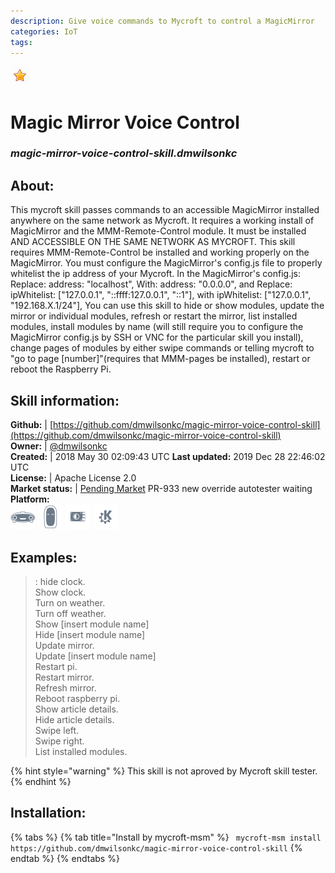 ```yaml
--- 
description: Give voice commands to Mycroft to control a MagicMirror
categories: IoT   
tags:   
---
```


![](../.gitbook/assets/star.png)  
# Magic Mirror Voice Control  
### _magic-mirror-voice-control-skill.dmwilsonkc_  
## About:  
This mycroft skill passes commands to an accessible MagicMirror installed anywhere on the same network as Mycroft. It requires a working install of MagicMirror and the MMM-Remote-Control module. It must be installed AND ACCESSIBLE ON THE SAME NETWORK AS MYCROFT.
This skill requires MMM-Remote-Control be installed and working properly on the MagicMirror.
You must configure the MagicMirror's config.js file to properly whitelist the ip address of your Mycroft.
In the MagicMirror's config.js:
Replace: address: "localhost", With: address: "0.0.0.0", and
Replace: ipWhitelist: ["127.0.0.1", "::ffff:127.0.0.1", "::1"], with ipWhitelist: ["127.0.0.1", "192.168.X.1/24"],
You can use this skill to hide or show modules, update the mirror or individual modules,
refresh or restart the mirror, list installed modules, install modules by name (will still require you
to configure the MagicMirror config.js by SSH or VNC for the particular skill you install), change pages of modules by either swipe commands or telling mycroft to "go to page [number]"(requires that MMM-pages be installed), restart or reboot the Raspberry Pi.

## Skill information:  
**Github:** | [https://github.com/dmwilsonkc/magic-mirror-voice-control-skill](https://github.com/dmwilsonkc/magic-mirror-voice-control-skill)  
**Owner:** | [@dmwilsonkc](https://github.com/dmwilsonkc)  
**Created:** | 2018 May 30 02:09:43 UTC  **Last updated:** 2019 Dec 28 22:46:02 UTC  
**License:** | Apache License 2.0  
**Market status:** | [Pending Market](https://market.mycroft.ai/skill/) PR-933 new override autotester waiting  
**Platform:**  
 ![](../.gitbook/assets/mark-1-icon.png)  ![](../.gitbook/assets/mark-2-icon.png)  ![](../.gitbook/assets/picroft-icon.png)  ![](../.gitbook/assets/kde.png)   
## Examples:  
> : hide clock.  
> Show clock.  
> Turn on weather.  
> Turn off weather.  
> Show [insert module name]  
> Hide [insert module name]  
> Update mirror.  
> Update [insert module name]  
> Restart pi.  
> Restart mirror.  
> Refresh mirror.  
> Reboot raspberry pi.  
> Show article details.  
> Hide article details.  
> Swipe left.  
> Swipe right.  
> List installed modules.  
  
{% hint style="warning" %}
This skill is not aproved by Mycroft skill tester.
{% endhint %}
    
## Installation:  
{% tabs %}
{% tab title="Install by mycroft-msm" %}
``` mycroft-msm install https://github.com/dmwilsonkc/magic-mirror-voice-control-skill```
{% endtab %}
  {% endtabs %}
  